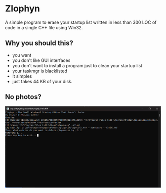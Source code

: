 # Zlophyn
A simple program to erase your startup list written in less than 300 LOC of code in a single C++ file using Win32.

## Why you should this?
- you want
- you don't like GUI interfaces
- you don't want to install a program just to clean your startup list
- your taskmgr is blacklisted
- it simples
- just takes 44 KB of your disk.

## No photos?
![the showcase](./static/Showcase.png)
